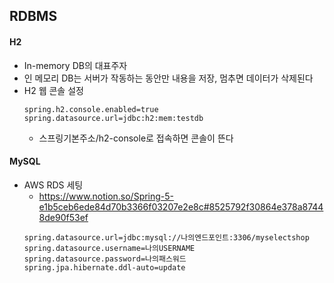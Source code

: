 ## RDBMS
#### H2
- In-memory DB의 대표주자
- 인 메모리 DB는 서버가 작동하는 동안만 내용을 저장, 멈추면 데이터가 삭제된다
- H2 웹 콘솔 설정
	```
	spring.h2.console.enabled=true
	spring.datasource.url=jdbc:h2:mem:testdb
	```
	- 스프링기본주소/h2-console로 접속하면 콘솔이 뜬다


#### MySQL
- AWS RDS 세팅
	- https://www.notion.so/Spring-5-e1b5ceb6ede84d70b3366f03207e2e8c#8525792f30864e378a87448de90f53ef
	```
	spring.datasource.url=jdbc:mysql://나의엔드포인트:3306/myselectshop
	spring.datasource.username=나의USERNAME
	spring.datasource.password=나의패스워드
	spring.jpa.hibernate.ddl-auto=update
	```	
